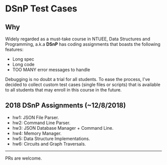 # DSnP Test Cases
## Why 
Widely regarded as a must-take course in NTUEE, Data Structures and Programming, a.k.a **DSnP** has coding assignments that boasts the following features:

- Long spec
- Long code 
- TOO MANY error messages to handle

Debugging is no doubt a trial for all students. To ease the process, I've decided to collect custom test cases (single files or scripts) that is available to all students that may enroll in this course in the future.
## 2018 DSnP Assignments (~12/8/2018)
- hw1: JSON File Parser. 
- hw2: Command Line Parser.
- hw3: JSON Database Manager + Command Line.
- hw4: Memory Manager.
- hw5: Data Structure Implementations.
- hw6: Circuits and Graph Traversals.
***
PRs are welcome.